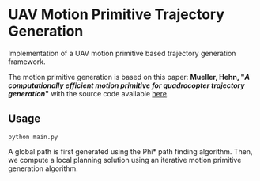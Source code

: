 # UAV Motion Primitive Trajectory Generation

Implementation of a UAV motion primitive based trajectory generation framework.

The motion primitive generation is based on this paper: 
**Mueller, Hehn, "_A computationally efficient motion primitive for quadrocopter trajectory generation_"**
with the source code available [here](https://github.com/markwmuller/RapidQuadrocopterTrajectories).

## Usage

```shell script
python main.py
```

A global path is first generated using the Phi* path finding algorithm. Then, we compute a local planning solution
using an iterative motion primitive generation algorithm.

